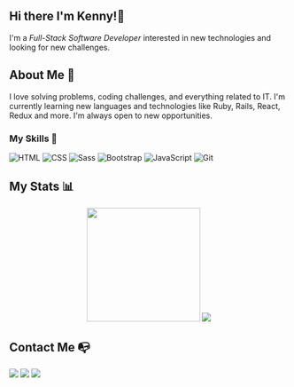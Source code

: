 ## Hi there I'm Kenny!👋
I'm a <i>Full-Stack Software Developer</i> interested in new technologies and looking for new challenges.
## About Me 📄
I love solving problems, coding challenges, and everything related to IT. I'm currently learning new languages and technologies like Ruby, Rails, React, Redux and more. I'm always open to new opportunities.
### My Skills 📖
<div>
  <img src = "https://img.shields.io/badge/-HTML5-E34F26?style=flat&logo=html5&logoColor=white" alt="HTML">
  <img src = "https://img.shields.io/badge/-CSS3-1572B6?style=flat&logo=css3&logoColor=white" alt="CSS">
  <img src="https://img.shields.io/badge/-Sass-cc6699?style=flat&logo=sass&logoColor=ffffff" alt="Sass">
  <img src="https://img.shields.io/badge/-Bootstrap-563D7C?style=flat&logo=bootstrap&logoColor=white" alt="Bootstrap">
  <img src="https://img.shields.io/badge/-JavaScript-eed718?style=flat&logo=javascript&logoColor=ffffff" alt="JavaScript">
  <img src="https://badgen.net/badge/icon/git?icon=git&label" alt="Git">
</div>

## My Stats :bar_chart:
<div align=center>
 <img height=205 src="https://github-readme-stats.vercel.app/api?username=helio3197&show_icons=true&theme=city_lights&count_private=true&include_all_commits=true" />
 <img src="https://github-readme-stats.vercel.app/api/top-langs/?username=helio3197&theme=city_lights&langs_count=3" />
</div>

## Contact Me :mailbox_with_no_mail:
<div>
  <a href="https://linkedin.com/in/kenny-salazar-1a1687110/"><img src="https://img.shields.io/badge/LinkedIn-0077B5?style=for-the-badge&logo=linkedin&logoColor=white"></a>
  <a href="mailto:kennysalazar3197@gmail.com/"><img src="https://img.shields.io/badge/Gmail-D14836?style=for-the-badge&logo=gmail&logoColor=white"></a>
  <a href="https://twitter.com/kennysalazar31"><img src="https://img.shields.io/badge/Twitter-1DA1F2?style=for-the-badge&logo=twitter&logoColor=white"></a>
</div>

<!--
**helio3197/helio3197** is a ✨ _special_ ✨ repository because its `README.md` (this file) appears on your GitHub profile.

Here are some ideas to get you started:

- 🔭 I’m currently working on ...
- 🌱 I’m currently learning ...
- 👯 I’m looking to collaborate on ...
- 🤔 I’m looking for help with ...
- 💬 Ask me about ...
- 📫 How to reach me: ...
- 😄 Pronouns: ...
- ⚡ Fun fact: ...
-->
